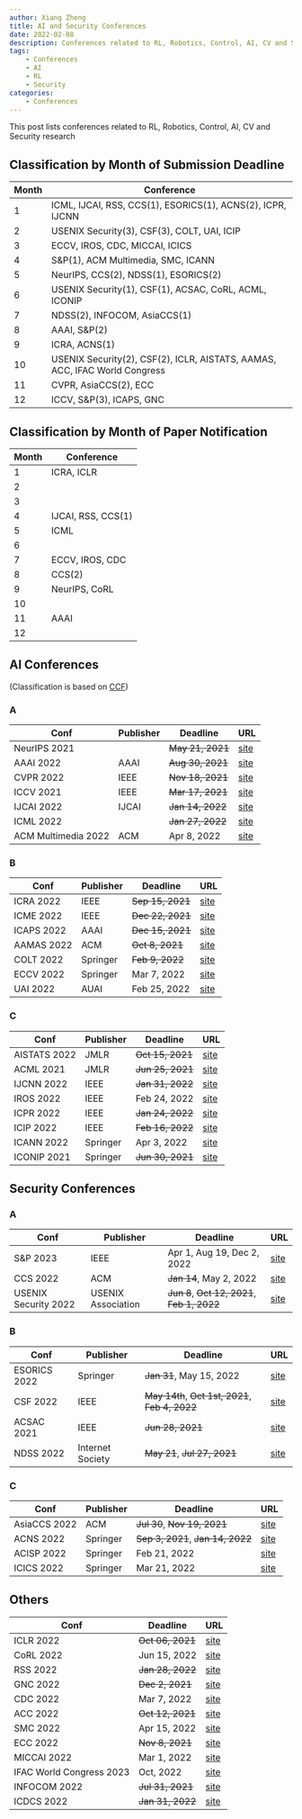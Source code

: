 ```yaml
---
author: Xiang Zheng
title: AI and Security Conferences
date: 2022-02-08
description: Conferences related to RL, Robotics, Control, AI, CV and Security research
tags:
    - Conferences
    - AI
    - RL
    - Security
categories:
    - Conferences
---
```


This post lists conferences related to RL, Robotics, Control, AI, CV and Security research

## Classification by Month of Submission Deadline

| Month | Conference                                                                 |
| ----- | -------------------------------------------------------------------------- |
| 1     | ICML, IJCAI, RSS, CCS(1), ESORICS(1), ACNS(2), ICPR, IJCNN                 |
| 2     | USENIX Security(3), CSF(3), COLT, UAI, ICIP                                |
| 3     | ECCV, IROS, CDC, MICCAI, ICICS                                             |
| 4     | S&P(1), ACM Multimedia, SMC, ICANN                                         |
| 5     | NeurIPS, CCS(2), NDSS(1), ESORICS(2)                                       |
| 6     | USENIX Security(1), CSF(1), ACSAC, CoRL, ACML, ICONIP                      |
| 7     | NDSS(2), INFOCOM, AsiaCCS(1)                                               |
| 8     | AAAI, S&P(2)                                                               |
| 9     | ICRA, ACNS(1)                                                              |
| 10    | USENIX Security(2), CSF(2), ICLR, AISTATS, AAMAS, ACC, IFAC World Congress |
| 11    | CVPR, AsiaCCS(2), ECC                                                      |
| 12    | ICCV, S&P(3), ICAPS, GNC                                                   |

## Classification by Month of Paper Notification

| Month | Conference         |
| ----- | ------------------ |
| 1     | ICRA, ICLR         |
| 2     |                    |
| 3     |                    |
| 4     | IJCAI, RSS, CCS(1) |
| 5     | ICML               |
| 6     |                    |
| 7     | ECCV, IROS, CDC    |
| 8     | CCS(2)             |
| 9     | NeurIPS, CoRL      |
| 10    |                    |
| 11    | AAAI               |
| 12    |                    |

## AI Conferences

(Classification is based on [CCF](https://wwwccforgcn/Academic_Evaluation/AI/))

### A

| Conf                | Publisher | Deadline         | URL                                                      |
| ------------------- | --------- | ---------------- | -------------------------------------------------------- |
| NeurIPS 2021        |           | ~~May 21, 2021~~ | [site](https://nips.cc/Conferences/2021/Dates)           |
| AAAI 2022           | AAAI      | ~~Aug 30, 2021~~ | [site](https://aaai.org/Conferences/AAAI-22/aaai22call/) |
| CVPR 2022           | IEEE      | ~~Nov 18, 2021~~ | [site](https://cvpr2022.thecvf.com/submission-timeline)  |
| ICCV 2021           | IEEE      | ~~Mar 17, 2021~~ | [site](https://iccv2021.thecvf.com/node/5)               |
| IJCAI 2022          | IJCAI     | ~~Jan 14, 2022~~ | [site](https://ijcai-22.org)                             |
| ICML 2022           |           | ~~Jan 27, 2022~~ | [site](https://icml.cc/Conferences/2022/Dates)           |
| ACM Multimedia 2022 | ACM       | Apr 8, 2022      | [site](https://2022.acmmm.org/call-for-papers/)          |

### B

| Conf       | Publisher | Deadline         | URL                                                           |
| ---------- | --------- | ---------------- | ------------------------------------------------------------- |
| ICRA 2022  | IEEE      | ~~Sep 15, 2021~~ | [site](https://www.icra2022.org/contribute/important-dates)   |
| ICME 2022  | IEEE      | ~~Dec 22, 2021~~ | [site](http://2022.ieeeicme.org/cf-papers.html)               |
| ICAPS 2022 | AAAI      | ~~Dec 15, 2021~~ | [site](http://icaps22.icaps-conference.org)                   |
| AAMAS 2022 | ACM       | ~~Oct 8, 2021~~  | [site](https://aamas2022-conference.auckland.ac.nz)           |
| COLT 2022  | Springer  | ~~Feb 9, 2022~~  | [site](http://learningtheory.org/colt2022/cfp.html)           |
| ECCV 2022  | Springer  | Mar 7, 2022      | [site](https://eccv2022.ecva.net/submission/call-for-papers/) |
| UAI 2022   | AUAI      | Feb 25, 2022     | [site](https://www.auai.org/uai2022/call_for_papers)          |

### C

| Conf         | Publisher | Deadline         | URL                                                   |
| ------------ | --------- | ---------------- | ----------------------------------------------------- |
| AISTATS 2022 | JMLR      | ~~Oct 15, 2021~~ | [site](http://aistats.org/aistats2022/cfp.html)       |
| ACML 2021    | JMLR      | ~~Jun 25, 2021~~ | [site](http://www.acml-conf.org/2021/)                |
| IJCNN 2022   | IEEE      | ~~Jan 31, 2022~~ | [site](https://wcci2022.org/call-for-papers/)         |
| IROS 2022    | IEEE      | Feb 24, 2022     | [site](https://iros2022.org/call-for-papers/)         |
| ICPR 2022    | IEEE      | ~~Jan 24, 2022~~ | [site](https://www.icpr2022.com/important-dates/)     |
| ICIP 2022    | IEEE      | ~~Feb 16, 2022~~ | [site](https://2022.ieeeicip.org/important-dates/)    |
| ICANN 2022   | Springer  | Apr 3, 2022      | [site](https://e-nns.org/icann2022/important-dates/)  |
| ICONIP 2021  | Springer  | ~~Jun 30, 2021~~ | [site](https://iconip2021.apnns.org/important-dates/) |

## Security Conferences

### A

| Conf                 | Publisher          | Deadline                                     | URL                                                                        |
| -------------------- | ------------------ | -------------------------------------------- | -------------------------------------------------------------------------- |
| S&P 2023             | IEEE               | Apr 1, Aug 19, Dec 2, 2022                   | [site](https://www.ieee-security.org/TC/SP2023/cfpapers.html)              |
| CCS 2022             | ACM                | ~~Jan 14~~, May 2, 2022                      | [site](https://www.sigsac.org/ccs/CCS2022/call-for-papers.html)            |
| USENIX Security 2022 | USENIX Association | ~~Jun 8~~, ~~Oct 12, 2021~~, ~~Feb 1, 2022~~ | [site](https://www.usenix.org/conference/usenixsecurity22/call-for-papers) |

### B

| Conf         | Publisher        | Deadline                                         | URL                                                              |
| ------------ | ---------------- | ------------------------------------------------ | ---------------------------------------------------------------- |
| ESORICS 2022 | Springer         | ~~Jan 31~~, May 15, 2022                         | [site](https://esorics2022.compute.dtu.dk/cfp.html)              |
| CSF 2022     | IEEE             | ~~May 14th~~, ~~Oct 1st, 2021~~, ~~Feb 4, 2022~~ | [site](https://www.ieee-security.org/TC/CSF2022/cfp.html)        |
| ACSAC 2021   | IEEE             | ~~Jun 28, 2021~~                                 | [site](https://www.acsac.org/2021/submissions/papers/)           |
| NDSS 2022    | Internet Society | ~~May 21~~, ~~Jul 27, 2021~~                     | [site](https://www.ndss-symposium.org/ndss2022/call-for-papers/) |

### C

| Conf         | Publisher | Deadline                          | URL                                                                         |
| ------------ | --------- | --------------------------------- | --------------------------------------------------------------------------- |
| AsiaCCS 2022 | ACM       | ~~Jul 30~~, ~~Nov 19, 2021~~      | [site](https://asiaccs2022.conferenceservice.jp/dateandcall/callforpapers/) |
| ACNS 2022    | Springer  | ~~Sep 3, 2021~~, ~~Jan 14, 2022~~ | [site](https://sites.google.com/di.uniroma1.it/acns2022/)                   |
| ACISP 2022   | Springer  | Feb 21, 2022                      | [site](https://uow-ic2.github.io/acisp2022/)                                |
| ICICS 2022   | Springer  | Mar 21, 2022                      | [site](https://icics2022.cyber.kent.ac.uk)                                  |

## Others

| Conf                     | Deadline         | URL                                                                              |
| ------------------------ | ---------------- | -------------------------------------------------------------------------------- |
| ICLR 2022                | ~~Oct 06, 2021~~ | [site](https://iclr.cc/Conferences/2022/Dates)                                   |
| CoRL 2022                | Jun 15, 2022     | [site](http://corl2022.org/key-dates/)                                           |
| RSS 2022                 | ~~Jan 28, 2022~~ | [site](https://roboticsconference.org)                                           |
| GNC 2022                 | ~~Dec 2, 2021~~  | [site](https://www.aiaa.org/SciTech/presentations-papers/call-for-papers)        |
| CDC 2022                 | Mar 7, 2022      | [site](https://cdc2022.ieeecss.org/call-for-papers/)                             |
| ACC 2022                 | ~~Oct 12, 2021~~ | [site](https://acc2022.a2c2.org)                                                 |
| SMC 2022                 | Apr 15, 2022     | [site](https://ieeesmc2022.org/call-for-papers)                                  |
| ECC 2022                 | ~~Nov 8, 2021~~  | [site](https://ecc22.euca-ecc.org/call-for-papers/)                              |
| MICCAI 2022              | Mar 1, 2022      | [site](https://conferences.miccai.org/2022/en/CALL-FOR-PAPERS.html)              |
| IFAC World Congress 2023 | Oct, 2022        | [site](https://www.ifac2023.org)                                                 |
| INFOCOM 2022             | ~~Jul 31, 2021~~ | [site](https://infocom2022.ieee-infocom.org/authors/call-papers-main-conference) |
| ICDCS 2022               | ~~Jan 31, 2022~~ | [site](https://icdcs2022.icdcs.org/cfp/)                                         |

